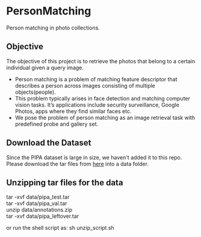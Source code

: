 # PersonMatching
Person matching in photo collections. 

## Objective 
The objective of this project is to retrieve the photos that belong to a certain individual given a query image. <br>
* Person matching is a problem of matching feature descriptor that describes a person across images consisting of multiple objects(people). <br>
* This problem typically arises in face detection and matching computer vision tasks. It’s applications include security surveillance, Google Photos,  apps where they find similar faces etc.<br>
* We pose the problem of person matching as an image retrieval task with predefined probe and gallery set.<br>


## Download the Dataset
Since the PIPA dataset is large in size, we haven't added it to this repo. Please download the tar files from [here](https://people.eecs.berkeley.edu/~nzhang/piper.html) into a data folder. <br>

## Unzipping tar files for the data
tar -xvf data/pipa_test.tar <br>
tar -xvf data/pipa_val.tar <br>
unzip data/annotations.zip <br>
tar -xvf data/pipa_leftover.tar <br>

or run the shell script as: sh unzip_script.sh <br>

